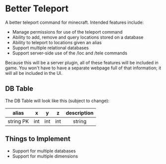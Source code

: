 # Better Teleport

A better teleport command for minecraft. Intended features include:

* Manage permissions for use of the teleport command
* Ability to add, remove and query locations stored on a database
* Ability to teleport to locations given an alias
* Support multiple relational databases
* Support server-side use of the /loc and /tele commands

Because this will be a server plugin, all of these features will be included in game. You won't have to have a separate
webpage full of that information; it will all be included in the UI.

## DB Table

The DB Table will look like this (subject to change):

| alias   |  x  |  y  |  z  | description |
|:-------:|:---:|:---:|:---:|:-----------:|
|string PK| int | int | int | string      |

## Things to Implement

* Support for multiple databases
* Support for multiple dimensions